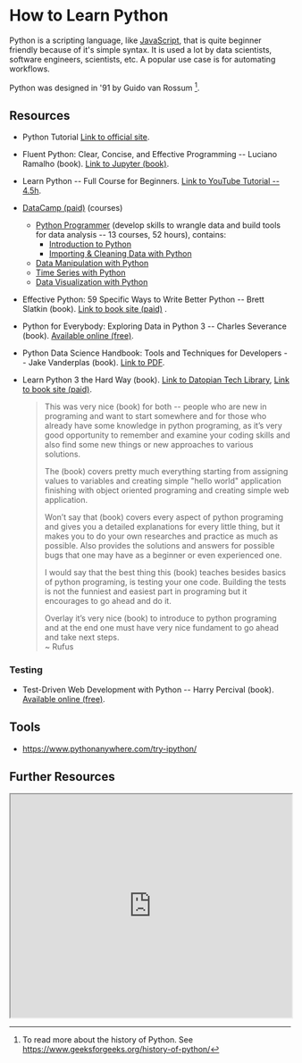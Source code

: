 # How to Learn Python

Python is a scripting language, like [JavaScript](/dojo/javascript), that is quite beginner friendly because of it's simple syntax. It is used a lot by data scientists, software engineers, scientists, etc. A popular use case is for automating workflows.

Python was designed in '91 by Guido van Rossum [^history].

[^history]: To read more about the history of Python. See https://www.geeksforgeeks.org/history-of-python/

## Resources

* Python Tutorial [Link to official site][py tutorial].
* Fluent Python: Clear, Concise, and Effective Programming -- Luciano Ramalho (book). [Link to Jupyter (book)][jupyter fluentpy].
* Learn Python -- Full Course for Beginners. [Link to YouTube Tutorial -- 4.5h][YT learn py].
* [DataCamp (paid)][datacamp] (courses)
  * [Python Programmer][dc py programmer] (develop skills to wrangle data and build tools for data analysis -- 13 courses, 52 hours), contains:
    * [Introduction to Python][dc py introduction]
    * [Importing & Cleaning Data with Python][dc py import clean]
  * [Data Manipulation with Python][dc data manipulation]
  * [Time Series with Python][dc time series]
  * [Data Visualization with Python][dc py viz]
* Effective Python: 59 Specific Ways to Write Better Python -- Brett Slatkin (book). [Link to book site (paid)][effective py]  .
* Python for Everybody: Exploring Data in Python 3 -- Charles Severance (book). [Available online (free)][py4e].
* Python Data Science Handbook: Tools and Techniques for Developers -- Jake Vanderplas (book). [Link to PDF][python data science].
* Learn Python 3 the Hard Way (book). [Link to Datopian Tech Library][tech lib LPTHW], [Link to book site (paid)][python3 hard way].
  
  > This was very nice (book) for both -- people who are new in programing and want to start somewhere and for those who already have some knowledge in python programing, as it’s very good opportunity to remember and examine your coding skills and also find some new things or new approaches to various solutions.  
  >
  > The (book) covers pretty much everything starting from assigning values to variables and creating simple "hello world" application finishing with object oriented programing and creating simple web application.
  >
  > Won’t say that (book) covers every aspect of python programing and gives you a detailed explanations for every little thing, but it makes you to do your own researches and practice as much as possible. Also provides the solutions and answers for possible bugs that one may have as a beginner or even experienced one.
  >
  > I would say that the best thing this (book) teaches besides basics of python programing, is testing your one code. Building the tests is not the funniest and easiest part in programing but it encourages to go ahead and do it.
  >
  > Overlay it’s very nice (book) to introduce to python programing and at the end one must have very nice fundament to go ahead and take next steps.  
  ~ Rufus

### Testing

* Test-Driven Web Development with Python -- Harry Percival (book). [Available online (free)][tddpy].

[py tutorial]: https://docs.python.org/3/tutorial/
[YT learn py]: https://www.youtube.com/watch?v=rfscVS0vtbw
[effective py]: https://effectivepython.com/
[py4e]: https://www.py4e.com/(book).php  
[jupyter fluentpy]: https://github.com/fluentpython/note(book)s
[tddpy]: https://www.obeythetestinggoat.com/pages/(book).html#toc
[python3 hard way]: http://learnpythonthehardway.org/
[python data science]: https://jakevdp.github.io/PythonDataScienceHandbook/
[tech lib LPTHW]: https://drive.google.com/drive/folders/1pzgMl3bVA0h-TCMSE4s9x76Q6SKFsRrw

[datacamp]: https://www.datacamp.com/
[dc py introduction]: https://www.datacamp.com/courses/intro-to-python-for-data-science
[dc py programmer]: https://www.datacamp.com/tracks/python-programmer
[dc py import clean]: https://www.datacamp.com/tracks/importing-cleaning-data-with-python
[dc data manipulation]: https://www.datacamp.com/tracks/data-manipulation-with-python
[dc py viz]: https://www.datacamp.com/tracks/data-visualization-with-python
[dc time series]: https://www.datacamp.com/tracks/time-series-with-python

## Tools

* https://www.pythonanywhere.com/try-ipython/

## Further Resources

<iframe src="https://docs.google.com/spreadsheets/d/e/2PACX-1vS070MADESCDrUrc5fTVuy1YKUzFrZmtpU1N-sOVSWC859Kprt1ETUwqe-sH71klcN8WNM4b78trxd9/pubhtml?gid=1723914441&amp;single=true&amp;widget=true&amp;headers=false"width="100%" height="400"></iframe>
